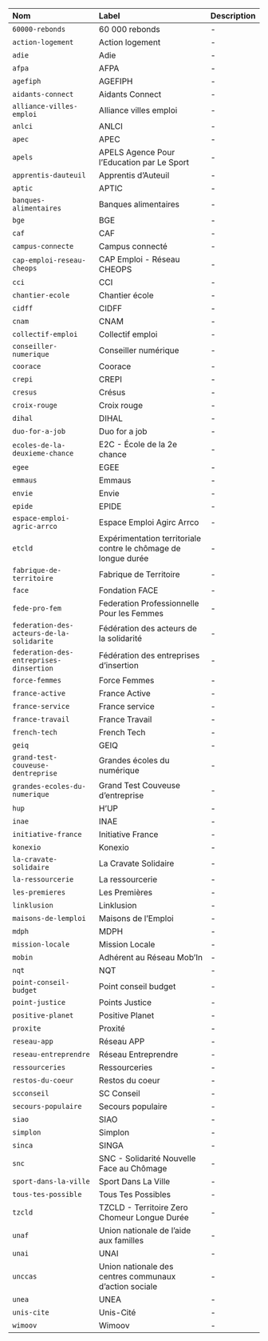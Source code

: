 | Nom | Label | Description |
| :- | :- | :- |
| `60000-rebonds` | 60 000 rebonds | - |
| `action-logement` | Action logement | - |
| `adie` | Adie | - |
| `afpa` | AFPA | - |
| `agefiph` | AGEFIPH | - |
| `aidants-connect` | Aidants Connect | - |
| `alliance-villes-emploi` | Alliance villes emploi | - |
| `anlci` | ANLCI | - |
| `apec` | APEC | - |
| `apels` | APELS Agence Pour l’Education par Le Sport | - |
| `apprentis-dauteuil` | Apprentis d’Auteuil | - |
| `aptic` | APTIC | - |
| `banques-alimentaires` | Banques alimentaires | - |
| `bge` | BGE | - |
| `caf` | CAF | - |
| `campus-connecte` | Campus connecté | - |
| `cap-emploi-reseau-cheops` | CAP Emploi - Réseau CHEOPS | - |
| `cci` | CCI | - |
| `chantier-ecole` | Chantier école | - |
| `cidff` | CIDFF | - |
| `cnam` | CNAM | - |
| `collectif-emploi` | Collectif emploi | - |
| `conseiller-numerique` | Conseiller numérique | - |
| `coorace` | Coorace | - |
| `crepi` | CREPI | - |
| `cresus` | Crésus | - |
| `croix-rouge` | Croix rouge | - |
| `dihal` | DIHAL | - |
| `duo-for-a-job` | Duo for a job | - |
| `ecoles-de-la-deuxieme-chance` | E2C - École de la 2e chance | - |
| `egee` | EGEE | - |
| `emmaus` | Emmaus | - |
| `envie` | Envie | - |
| `epide` | EPIDE | - |
| `espace-emploi-agric-arrco` | Espace Emploi Agirc Arrco | - |
| `etcld` | Expérimentation territoriale contre le chômage de longue durée | - |
| `fabrique-de-territoire` | Fabrique de Territoire | - |
| `face` | Fondation FACE | - |
| `fede-pro-fem` | Federation Professionnelle Pour les Femmes | - |
| `federation-des-acteurs-de-la-solidarite` | Fédération des acteurs de la solidarité | - |
| `federation-des-entreprises-dinsertion` | Fédération des entreprises d’insertion | - |
| `force-femmes` | Force Femmes | - |
| `france-active` | France Active | - |
| `france-service` | France service | - |
| `france-travail` | France Travail | - |
| `french-tech` | French Tech | - |
| `geiq` | GEIQ | - |
| `grand-test-couveuse-dentreprise` | Grandes écoles du numérique | - |
| `grandes-ecoles-du-numerique` | Grand Test Couveuse d’entreprise | - |
| `hup` | H’UP | - |
| `inae` | INAE | - |
| `initiative-france` | Initiative France | - |
| `konexio` | Konexio | - |
| `la-cravate-solidaire` | La Cravate Solidaire | - |
| `la-ressourcerie` | La ressourcerie | - |
| `les-premieres` | Les Premières | - |
| `linklusion` | Linklusion | - |
| `maisons-de-lemploi` | Maisons de l’Emploi | - |
| `mdph` | MDPH | - |
| `mission-locale` | Mission Locale | - |
| `mobin` | Adhérent au Réseau Mob’In | - |
| `nqt` | NQT | - |
| `point-conseil-budget` | Point conseil budget | - |
| `point-justice` | Points Justice | - |
| `positive-planet` | Positive Planet | - |
| `proxite` | Proxité | - |
| `reseau-app` | Réseau APP | - |
| `reseau-entreprendre` | Réseau Entreprendre | - |
| `ressourceries` | Ressourceries | - |
| `restos-du-coeur` | Restos du coeur | - |
| `scconseil` | SC Conseil | - |
| `secours-populaire` | Secours populaire | - |
| `siao` | SIAO | - |
| `simplon` | Simplon | - |
| `sinca` | SINGA | - |
| `snc` | SNC - Solidarité Nouvelle Face au Chômage | - |
| `sport-dans-la-ville` | Sport Dans La Ville | - |
| `tous-tes-possible` | Tous Tes Possibles | - |
| `tzcld` | TZCLD - Territoire Zero Chomeur Longue Durée | - |
| `unaf` | Union nationale de l’aide aux familles | - |
| `unai` | UNAI | - |
| `unccas` | Union nationale des centres communaux d’action sociale | - |
| `unea` | UNEA | - |
| `unis-cite` | Unis-Cité | - |
| `wimoov` | Wimoov | - |